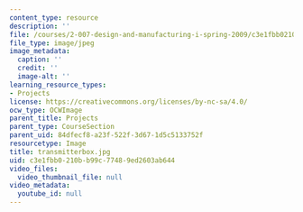 ```yaml
---
content_type: resource
description: ''
file: /courses/2-007-design-and-manufacturing-i-spring-2009/c3e1fbb0210bb99c77489ed2603ab644_transmitterbox.jpg
file_type: image/jpeg
image_metadata:
  caption: ''
  credit: ''
  image-alt: ''
learning_resource_types:
- Projects
license: https://creativecommons.org/licenses/by-nc-sa/4.0/
ocw_type: OCWImage
parent_title: Projects
parent_type: CourseSection
parent_uid: 84dfecf8-a23f-522f-3d67-1d5c5133752f
resourcetype: Image
title: transmitterbox.jpg
uid: c3e1fbb0-210b-b99c-7748-9ed2603ab644
video_files:
  video_thumbnail_file: null
video_metadata:
  youtube_id: null
---
```

